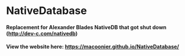 # NativeDatabase
#### Replacement for Alexander Blades NativeDB that got shut down (http://dev-c.com/nativedb)
#### View the website here: https://macoonier.github.io/NativeDatabase/
